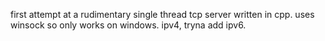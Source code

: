 first attempt at a rudimentary single thread tcp server written in cpp. uses winsock so only works on windows. ipv4, tryna add ipv6.
